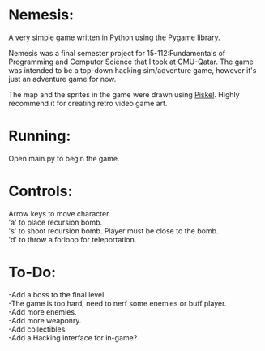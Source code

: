 Nemesis:
=======

A very simple game written in Python using the Pygame library.  

Nemesis was a final semester project for 15-112:Fundamentals of Programming and Computer Science that I took at CMU-Qatar. The game was intended to be a top-down hacking sim/adventure game, however it's just an adventure game for now.

The map and the sprites in the game were drawn using [Piskel](http://www.piskelapp.com). Highly recommend it for creating retro video game art.

Running:
========

Open main.py to begin the game.

Controls:
========
Arrow keys to move character.  
'a' to place recursion bomb.  
's' to shoot recursion bomb. Player must be close to the bomb.  
'd' to throw a forloop for teleportation.

To-Do:
=====

-Add a boss to the final level.  
-The game is too hard, need to nerf some enemies or buff player.  
-Add more enemies.  
-Add more weaponry.  
-Add collectibles.  
-Add a Hacking interface for in-game?  



